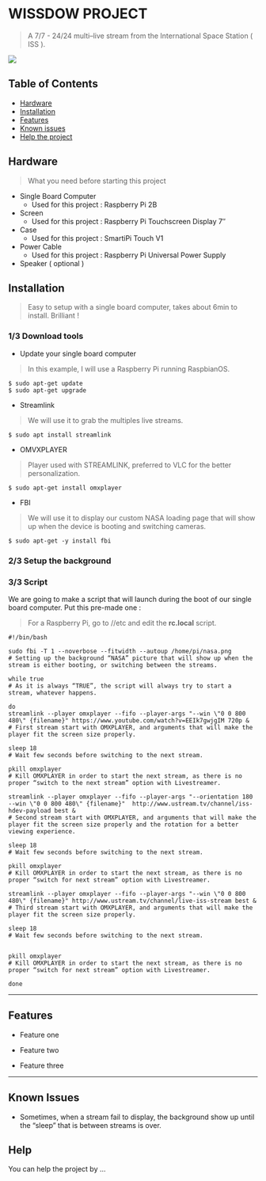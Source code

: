 # WISSDOW PROJECT
> A 7/7 - 24/24 multi–live stream from the International Space Station ( ISS ).

![](GIF.gif)

## Table of Contents
- [Hardware ](#Hardware)
- [Installation](#installation)
- [Features](#features)
- [Known issues](#known-issues)
- [Help the project](#help)

## Hardware
> What you need before starting this project
- Single Board Computer
    - Used for this project : Raspberry Pi 2B
- Screen
    - Used for this project : Raspberry Pi Touchscreen Display 7″
- Case
    - Used for this project : SmartiPi Touch V1
- Power Cable
    - Used for this project : Raspberry Pi Universal Power Supply
- Speaker ( optional )

## Installation

> Easy to setup with a single board computer, takes about 6min to install. Brilliant !

### 1/3 Download tools

- Update your single board computer
> In this example, I will use a Raspberry Pi running RaspbianOS.
```shell
$ sudo apt-get update
$ sudo apt-get upgrade
```

- Streamlink
> We will use it to grab the multiples live streams.
```shell
$ sudo apt install streamlink
```

- OMVXPLAYER
> Player used with STREAMLINK, preferred to VLC for the better personalization.
```shell
$ sudo apt-get install omxplayer
```

- FBI
> We will use it to display our custom NASA loading page that will show up when the device is booting and switching cameras.
```shell
$ sudo apt-get -y install fbi
```
### 2/3 Setup the background


### 3/3 Script

We are going to make a script that will launch during the boot of our single board computer. 
Put this pre-made one :
> For a Raspberry Pi, go to //etc and edit the **rc.local** script.

```shell
#!/bin/bash

sudo fbi -T 1 --noverbose --fitwidth --autoup /home/pi/nasa.png
# Setting up the background “NASA” picture that will show up when the stream is either booting, or switching between the streams.

while true
# As it is always “TRUE”, the script will always try to start a stream, whatever happens.

do
streamlink --player omxplayer --fifo --player-args "--win \"0 0 800 480\" {filename}" https://www.youtube.com/watch?v=EEIk7gwjgIM 720p &
# First stream start with OMXPLAYER, and arguments that will make the player fit the screen size properly.

sleep 18
# Wait few seconds before switching to the next stream.

pkill omxplayer
# Kill OMXPLAYER in order to start the next stream, as there is no proper “switch to the next stream” option with Livestreamer.

streamlink --player omxplayer --fifo --player-args "--orientation 180 --win \"0 0 800 480\" {filename}"  http://www.ustream.tv/channel/iss-hdev-payload best &
# Second stream start with OMXPLAYER, and arguments that will make the player fit the screen size properly and the rotation for a better viewing experience.

sleep 18
# Wait few seconds before switching to the next stream.

pkill omxplayer
# Kill OMXPLAYER in order to start the next stream, as there is no proper “switch for next stream” option with Livestreamer.

streamlink --player omxplayer --fifo --player-args "--win \"0 0 800 480\" {filename}" http://www.ustream.tv/channel/live-iss-stream best &
# Third stream start with OMXPLAYER, and arguments that will make the player fit the screen size properly.

sleep 18
# Wait few seconds before switching to the next stream.


pkill omxplayer
# Kill OMXPLAYER in order to start the next stream, as there is no proper “switch for next stream” option with Livestreamer.

done

```

---

## Features
 - Feature one
 
 - Feature two
 
 - Feature three

---

## Known Issues

- Sometimes, when a stream fail to display, the background show up until the “sleep” that is between streams is over. 

## Help

You can help the project by ...
